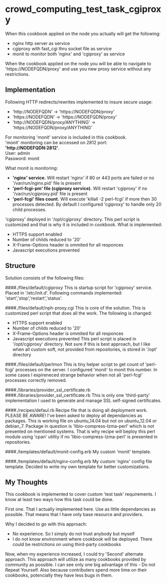 crowd_computing_test_task_cgiproxy
==========================
When this cookbook applied on the node you actually will get the following:
 - nginx http server as service
 - cgiproxy with fast_cgi thru socket file as service
 - monit to monitor both 'nginx' and 'cgiproxy' as service

When the cookbook applied on the node you will be able to navigate to 'https://NODEFQDN/proxy' and use you new proxy service without any restrictions.

Implementation
--------------
Following HTTP redirects/rewrites implemented to insure secure usage:
- 'http://NODEFQDN' -> 'https://NODEFQDN/proxy'
- 'https://NODEFQDN' -> 'https://NODEFQDN/proxy'
- 'http://NODEFQDN/proxy/ANYTHING' -> 'https://NODEFQDN/proxy/ANYTHING'

For monitoring 'monit' service is included in this cookbook.  
'monit' monitoring can be accessed on 2812 port: **'http://NODEFQDN:2812'**.  
User: admin  
Password: monit  

What monit is monitoring:
+ **'nginx' service.** Will restart 'nginx' if 80 or 443 ports are failed or no '/var/run/nginx.pid' file is present
+ **'perl-fcgi-pm' file (cgiproxy service).** Will restart 'cgiproxy' if no '/var/run/cgiproxy.pid' file is present
+ **'perl-fcgi' files count.** Will execute 'killall -2 perl-fcgi' if more then 30 processes detected. By default I configured 'cgiproxy' to handle only 20 child processes.


'cgiproxy' deployed in '/opt/cgiproxy' directory. This perl script is customized and that is why it is included in cookbook.
What is implemented:
- HTTPS support enabled
- Number of childs reduced to '20'
- X-Frame-Options header is ommited for all responces
- Javascript executions prevented

Structure
---------
Solution consists of the following files:

####./files/default/cgiproxy
This is startup script for 'cgiproxy' service. Placed in '/etc/init.d'. Following commands implemented: 'start','stop','restart','status'.

####./files/default/nph-proxy.cgi
This is core of the solution. This is customized perl script that does all the work.
The following is changed:
- HTTPS support enabled
- Number of childs reduced to '20'
- X-Frame-Options header is ommited for all responces
- Javascript executions prevented
This perl script is placed in '/opt/cgiproxy' directory. Not sure if this is best approach, but I like when all custom soft, not provided from repositories, is stored in '/opt' directory
    
####./files/default/perlmon
This is tiny helper script to get count of 'perl-fcgi' processes on the server. I configured 'monit' to monit this number. In some cases I expireneced strange behavior when not all 'perl-fcgi' processes correctly removed.
    
####./libraries/provider_ssl_certificate.rb
####./libraries/provider_ssl_certificate.rb
This is only one 'third-party' implementation I used to generate and manage SSL self-signed certificates.
    
####./recipes/defaul.rb
Recipe file that is doing all deployment work. PLEASE BE AWARE! I've been asked to deploy all dependancies as packages. This is working file on ubuntu_14.04 but not on ubuntu_12.04 or debian_7. Package in question is 'libio-compress-lzma-perl' which is not presented on mentioned systems. That is why recipe will beploy this perl module using 'cpan' utility if no 'libio-compress-lzma-perl' is presented in repositories.

####./templates/default/monit-config.erb
My custom 'monit' template.

####./templates/default/nginx-config.erb
My custom 'nginx' config file template. Decided to write my own template for better customizations.

My Thoughts
-----------
This cookbook is implemented to cover custom 'test task' requirements.
I know at least two ways how this task could be done.

First one. That I actually implemented here. Use as little dependancies as possible. That means that I have only base resource and providers.

Why I decided to go with this approach:
+ No experience. So I simply do not trust anybody but myself
+ I do not know environment where cookbook will be deployed. There could be restrictions on using third-party cookbooks


Now, when my experience increased, I could try 'Second' alternate approach.
This approach will utilize as many cookbooks provided by community as possible. I can see only one big advantage of this - Do not Repeat Yourself. Also because contributers spend more time on their cookbooks, potencially they have less bugs in them.
